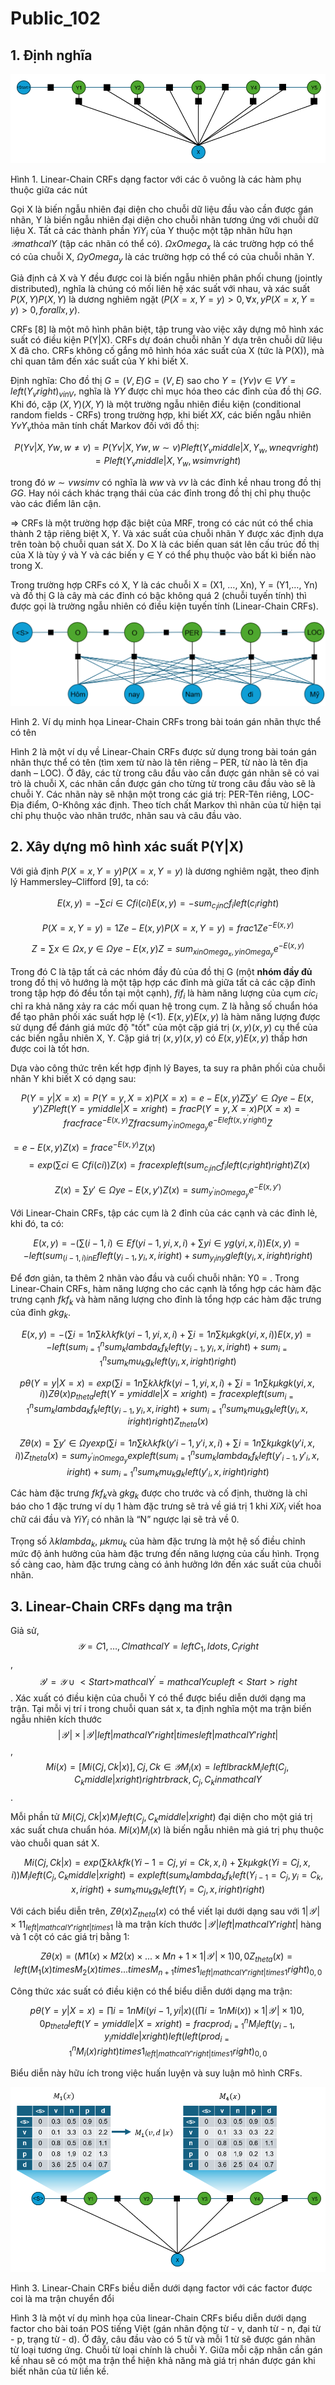 # Public_102

## 1\. Định nghĩa

![A diagram of a network AI-generated content may be incorrect.](images/image1.png)

Hình 1. Linear-Chain CRFs dạng factor với các ô vuông là các hàm phụ thuộc giữa các nút

Gọi X là biến ngẫu nhiên đại diện cho chuỗi dữ liệu đầu vào cần được gán nhãn, Y là biến ngẫu nhiên đại diện cho chuỗi nhãn tương ứng với chuỗi dữ liệu X. Tất cả các thành phần $YiY_{i}$ của Y thuộc một tập nhãn hữu hạn $𝒴mathcal{Y}$ (tập các nhãn có thể có). $ΩxOmega_{x}$ là các trường hợp có thể có của chuỗi X, $ΩyOmega_{y}$ là các trường hợp có thể có của chuỗi nhãn Y.

Giả định cả X và Y đều được coi là biến ngẫu nhiên phân phối chung (jointly distributed), nghĩa là chúng có mối liên hệ xác suất với nhau, và xác suất $P(X,Y)P(X,Y)$ là dương nghiêm ngặt ($P(X=x,Y=y)>0,∀x,yP(X =  x,Y = y) > 0, forall x, y$).

CRFs [8] là một mô hình phân biệt, tập trung vào việc xây dựng mô hình xác suất có điều kiện P(Y|X). CRFs dự đoán chuỗi nhãn Y dựa trên chuỗi dữ liệu X đã cho. CRFs không cố gắng mô hình hóa xác suất của X (tức là P(X)), mà chỉ quan tâm đến xác suất của Y khi biết X.

Định nghĩa: Cho đồ thị $G=(V,E)G = (V,E)$ sao cho $Y=(Yv)v∈VY = left( Y_{v} right)_{v  in  V}$, nghĩa là $YY$ được chỉ mục hóa theo các đỉnh của đồ thị $GG$. Khi đó, cặp $(X,Y)(X,Y)$ là một trường ngẫu nhiên điều kiện (conditional random fields - CRFs) trong trường hợp, khi biết $XX$, các biến ngẫu nhiên $YvY_{v}$​ thỏa mãn tính chất Markov đối với đồ thị:

$$
P(Yv|X,Yw,w≠v)=P(Yv|X,Yw,w∼v)Pleft( Y_{v} middle| X, Y_{w},w neq v right) =  Pleft( Y_{v} middle| X, Y_{w},wsim v right)
$$

trong đó $w∼vwsim v$ có nghĩa là $ww$ và $vv$ là các đỉnh kề nhau trong đồ thị $GG$. Hay nói cách khác trạng thái của các đỉnh trong đồ thị chỉ phụ thuộc vào các điểm lân cận.

=> CRFs là một trường hợp đặc biệt của MRF, trong có các nút có thể chia thành 2 tập riêng biệt X, Y. Và xác suất của chuỗi nhãn Y được xác định dựa trên toàn bộ chuỗi quan sát X. Do X là các biến quan sát lên cấu trúc đồ thị của X là tùy ý và Y và các biến y ∈ Y có thể phụ thuộc vào bất kì biến nào trong X.

Trong trường hợp CRFs có X, Y là các chuỗi X = (X1, …, Xn), Y = (Y1,…, Yn) và đồ thị G là cây mà các đỉnh có bậc không quá 2 (chuỗi tuyến tính) thì được gọi là trường ngẫu nhiên có điều kiện tuyến tính (Linear-Chain CRFs).

![A diagram of a network AI-generated content may be incorrect.](images/image2.png)

Hình 2. Ví dụ minh họa Linear-Chain CRFs trong bài toán gán nhãn thực thể có tên

Hình 2 là một ví dụ về Linear-Chain CRFs được sử dụng trong bài toán gán nhãn thực thể có tên (tìm xem từ nào là tên riêng – PER, từ nào là tên địa danh – LOC). Ở đây, các từ trong câu đầu vào cần được gán nhãn sẽ có vai trò là chuỗi X, các nhãn cần được gán cho từng từ trong câu đầu vào sẽ là chuỗi Y. Các nhãn này sẽ nhận một trong các giá trị: PER-Tên riêng, LOC-Địa điểm, O-Không xác định. Theo tích chất Markov thì nhãn của từ hiện tại chỉ phụ thuộc vào nhãn trước, nhãn sau và câu đầu vào.

## 2\. Xây dựng mô hình xác suất P(Y|X) 

Với giả định $P(X=x,Y=y)P(X =  x,Y = y)$ là dương nghiêm ngặt, theo định lý Hammersley–Clifford [9], ta có:

$$
E(x,y)=−∑ci∈Cfi(ci)E(x,y) =   - sum_{c_{i} in C}^{}f_{i}left( c_{i} right)
$$

$$
P(X=x,Y=y)=1Ze−E(x,y)P(X =  x,Y = y) =  frac{1}{Z}e^{- E(x,y)}
$$

$$
Z=∑x∈Ωx,y∈Ωye−E(x,y){Z =  sum_{x  in  Omega_{x}, y  in  Omega_{y}}^{}e^{- E(x,y)}}
$$

Trong đó C là tập tất cả các nhóm đầy đủ của đồ thị G (một **nhóm đầy đủ** trong đồ thị vô hướng là một tập hợp các đỉnh mà giữa tất cả các cặp đỉnh trong tập hợp đó đều tồn tại một cạnh), $fif_{i}$ là hàm năng lượng của cụm $cic_{i}$ chỉ ra khả năng xảy ra các mối quan hệ trong cụm. Z là hằng số chuẩn hóa để tạo phân phối xác suất hợp lệ (<1). $E(x,y)E(x,y)$ là hàm năng lượng được sử dụng để đánh giá mức độ "tốt" của một cặp giá trị $(x,y)(x,y)$ cụ thể của các biến ngẫu nhiên X, Y. Cặp giá trị $(x,y)(x,y)$ có $E(x,y)E(x,y)$ thấp hơn được coi là tốt hơn.

Dựa vào công thức trên kết hợp định lý Bayes, ta suy ra phân phối của chuỗi nhãn Y khi biết X có dạng sau:

$$
P(Y=y|X=x)=P(Y=y,X=x)P(X=x)=e−E(x,y)Z∑y′∈Ωye−E(x,y′)ZPleft( Y = y middle| X =  x right) =  frac{P(Y = y,X =  x)}{P(X =  x)} =  frac{frac{e^{- E(x,y)}}{Z}}{frac{sum_{y^{'} in  Omega_{y}}^{}e^{- Eleft( x,y^{'} right)}}{Z}}
$$

$=e−E(x,y)Z(x)=  frac{e^{- E(x,y)}}{Z(x)}$
$$
=exp(∑ci∈Cfi(ci))Z(x)=   frac{expleft( sum_{c_{i} in C}^{}f_{i}left( c_{i} right) right)}{Z(x)}
$$

$$
Z(x)=∑y′∈Ωye−E(x,y′)Z(x) =  sum_{y^{'} in  Omega_{y}}^{}e^{- E(x,y')}
$$

Với Linear-Chain CRFs, tập các cụm là 2 đỉnh của các cạnh và các đỉnh lẻ, khi đó, ta có:

$$
E(x,y)=−(∑(i−1,i)∈Ef(yi−1,yi,x,i)+∑yi∈yg(yi,x,i))E(x,y) =   - left( sum_{(i - 1, i) in E}^{}fleft( y_{i - 1}, y_{i}, x,i right) +  sum_{y_{i} in y}^{}gleft( y_{i}, x,i right) right)
$$

Để đơn giản, ta thêm 2 nhãn vào đầu và cuối chuỗi nhãn: Y0 = <Start>. Trong Linear-Chain CRFs, hàm năng lượng cho các cạnh là tổng hợp các hàm đặc trưng cạnh $fkf_{k}$ và hàm năng lượng cho đỉnh là tổng hợp các hàm đặc trưng của đỉnh $gkg_{k}$.

$$
E(x,y)=−(∑i=1n∑kλkfk(yi−1,yi,x,i)+∑i=1n∑kμkgk(yi,x,i))E(x,y) =   - left( sum_{i = 1}^{n}{sum_{k}^{}{lambda_{k} f_{k}left( y_{i - 1}, y_{i}, x,i right)}} +  sum_{i = 1}^{n}{sum_{k}^{}{mu_{k} g_{k}left( y_{i}, x,i right)}} right)
$$

$$
pθ(Y=y|X=x)=exp(∑i=1n∑kλkfk(yi−1,yi,x,i)+∑i=1n∑kμkgk(yi,x,i))Zθ(x)p_{theta}left( Y = y middle| X =  x right) =   frac{expleft( sum_{i = 1}^{n}{sum_{k}^{}{lambda_{k} f_{k}left( y_{i - 1}, y_{i}, x,i right)}} +  sum_{i = 1}^{n}{sum_{k}^{}{mu_{k} g_{k}left( y_{i}, x,i right)}} right)}{Z_{theta}(x)}
$$

$$
Zθ(x)=∑y′∈Ωyexp(∑i=1n∑kλkfk(y′i−1,y′i,x,i)+∑i=1n∑kμkgk(y′i,x,i))Z_{theta}(x) =  sum_{y^{'} in  Omega_{y}}^{}{expleft( sum_{i = 1}^{n}{sum_{k}^{}{lambda_{k} f_{k}left( {y'}_{i - 1}, {y'}_{i}, x,i right)}} +  sum_{i = 1}^{n}{sum_{k}^{}{mu_{k} g_{k}left( {y'}_{i}, x,i right)}} right)}
$$

Các hàm đặc trưng $fkf_{k}$và $gkg_{k}$ được cho trước và cố định, thường là chỉ báo cho 1 đặc trưng ví dụ 1 hàm đặc trưng sẽ trả về giá trị 1 khi $XiX_{i}$ viết hoa chữ cái đầu và $YiY_{i}$ có nhãn là “N” ngược lại sẽ trả về 0.

Trọng số $λklambda_{k}$, $μkmu_{k}$ của hàm đặc trưng là một hệ số điều chỉnh mức độ ảnh hưởng của hàm đặc trưng đến năng lượng của cấu hình. Trọng số càng cao, hàm đặc trưng càng có ảnh hưởng lớn đến xác suất của chuỗi nhãn.

## 3\. Linear-Chain CRFs dạng ma trận 

Giả sử, $$
𝒴={C1,…,Cl}mathcal{Y} =  left{ C_{1},ldots,C_{l} right}
$$, $$
𝒴′=𝒴∪{<Start>}mathcal{Y}^{'} =  mathcal{Y cup}left{ < Start > right}
$$. Xác xuất có điều kiện của chuỗi Y có thể được biểu diễn dưới dạng ma trận. Tại mỗi vị trí i trong chuỗi quan sát x, ta định nghĩa một ma trận biến ngẫu nhiên kích thước $$
|𝒴′|×|𝒴′|left| mathcal{Y'} right| times left| mathcal{Y'} right|
$$, $$
Mi(x)=[Mi(Cj,Ck|x)],Cj,Ck∈𝒴M_{i}(x) =  leftlbrack M_{i}left( C_{j},C_{k} middle| x right) rightrbrack,  C_{j},C_{k} in  mathcal{Y}
$$.

Mỗi phần tử $Mi(Cj,Ck|x)M_{i}left( C_{j},C_{k} middle| x right)$ đại diện cho một giá trị xác suất chưa chuẩn hóa. $Mi(x)M_{i}(x)$ là biến ngẫu nhiên mà giá trị phụ thuộc vào chuỗi quan sát X.

$$
Mi(Cj,Ck|x)=exp(∑kλkfk(Yi−1=Cj,yi=Ck,x,i)+∑kμkgk(Yi=Cj,x,i))M_{i}left( C_{j},C_{k} middle| x right)  =  expleft( sum_{k}^{}{lambda_{k}f_{k}left( Y_{i - 1} = C_{j}, y_{i} = C_{k}, x,i right)} +  sum_{k}^{}{mu_{k}g_{k}left( Y_{i} = C_{j}, x,i right)} right)
$$

Với cách biểu diễn trên, $Zθ(x)Z_{theta}(x)$ có thể viết lại dưới dạng sau với $1|𝒴′|×11_{left| mathcal{Y'} right| times 1}$ là ma trận kích thước $|𝒴′|left| mathcal{Y'} right|$ hàng và 1 cột có các giá trị bằng 1:

$$
Zθ(x)=(M1(x)×M2(x)×...×Mn+1×1|𝒴′|×1)0,0Z_{theta}(x) =  left( M_{1}(x) times M_{2}(x) times ... times {M_{n + 1} times 1}_{left| mathcal{Y'} right| times 1} right)_{0,0}
$$

Công thức xác suất có điều kiện có thể biểu diễn dưới dạng ma trận:

$$
pθ(Y=y|X=x)=∏i=1nMi(yi−1,yi|x)((∏i=1nMi(x))×1|𝒴′|×1)0,0p_{theta}left( Y = y middle| X =  x right) =   frac{prod_{i = 1}^{n}{M_{i}left( y_{i - 1},y_{i} middle| x right)}}{left( left( prod_{i = 1}^{n}{M_{i}(x)} right){times 1}_{left| mathcal{Y'} right| times 1} right)_{0, 0}}
$$

Biểu diễn này hữu ích trong việc huấn luyện và suy luận mô hình CRFs.

![A diagram of a graph AI-generated content may be incorrect.](images/image3.png)

Hình 3. Linear-Chain CRFs biều diễn dưới dạng factor với các factor được coi là ma trận chuyển đổi

Hình 3 là một ví dụ mình họa của linear-Chain CRFs biểu diễn dưới dạng factor cho bài toán POS tiếng Việt (gán nhãn động từ - v, danh từ - n, đại từ - p, trạng từ - d). Ở đây, câu đầu vào có 5 từ và mỗi 1 từ sẽ được gán nhãn từ loại tương ứng. Chuỗi từ loại chính là chuỗi Y. Giữa mỗi cặp nhãn cần gán kề nhau sẽ có một ma trận thể hiện khả năng mà giá trị nhán được gán khi biết nhãn của từ liền kề.
